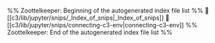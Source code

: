 %% Zoottelkeeper: Beginning of the autogenerated index file list  %%
📄 [[c3/lib/jupyter/snips/_Index_of_snips|_Index_of_snips]]
📄 [[c3/lib/jupyter/snips/connecting-c3-env|connecting-c3-env]]
%% Zoottelkeeper: End of the autogenerated index file list  %%
